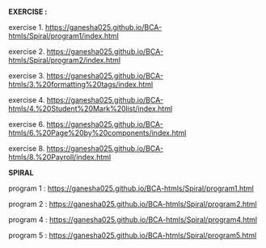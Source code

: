 **EXERCISE :**

exercise 1. https://ganesha025.github.io/BCA-htmls/Spiral/program1/index.html

exercise 2. https://ganesha025.github.io/BCA-htmls/Spiral/program2/index.html

exercise 3. https://ganesha025.github.io/BCA-htmls/3.%20formatting%20tags/index.html

exercise 4. https://ganesha025.github.io/BCA-htmls/4.%20Student%20Mark%20list/index.html

exercise 6. https://ganesha025.github.io/BCA-htmls/6.%20Page%20by%20components/index.html

exercise 8. https://ganesha025.github.io/BCA-htmls/8.%20Payroll/index.html



**SPIRAL**

program 1 : https://ganesha025.github.io/BCA-htmls/Spiral/program1.html

program 2 : https://ganesha025.github.io/BCA-htmls/Spiral/program2.html

program 4 : https://ganesha025.github.io/BCA-htmls/Spiral/program4.html

program 5 : https://ganesha025.github.io/BCA-htmls/Spiral/program5.html

